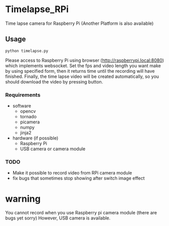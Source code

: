 Timelapse_RPi
=============

Time lapse camera for Raspberry Pi
(Another Platform is also available)


## Usage
`
python timelapse.py
`

Please access to Raspberry Pi using browser (http://raspberrypi.local:8080) which implements websocket.
Set the fps and video length you want make by using specified form, then it returns time until the recording will have finished.
Finally, the time lapse video will be created automatically, so you should download the video by pressing button.

### Requirements
- software
  * opencv
  * tornado
  * picamera
  * numpy
  * jinja2
- hardware (if possible)
  * Raspberry Pi
  * USB camera or camera module

### TODO
* Make it possible to record video from RPi camera module
* fix bugs that sometimes stop showing after switch image effect

# warning
You cannot record when you use Raspberry pi camera module (there are bugs yet sorry)
However, USB camera is available.

